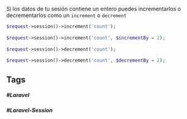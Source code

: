 Si los datos de tu sesión contiene un entero puedes incrementarlos o decrementarlos como un `increment` o `decrement`

```php
$request->session()->increment('count');
 
$request->session()->increment('count', $incrementBy = 2);
 
$request->session()->decrement('count');
 
$request->session()->decrement('count', $decrementBy = 2);
```

## Tags

##### #Laravel
##### #Laravel-Session